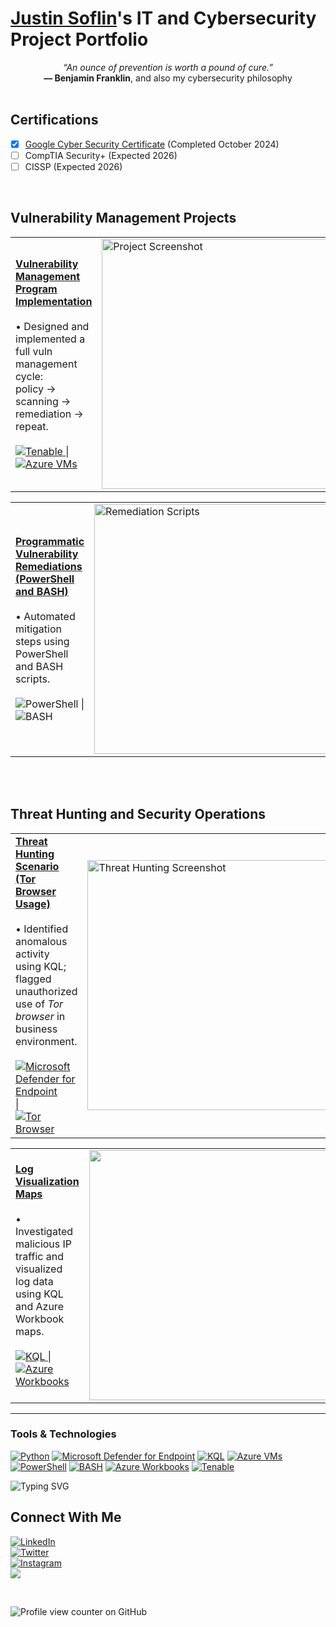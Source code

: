# <a href="https://www.linkedin.com/in/justin-soflin/">Justin Soflin</a>'s IT and Cybersecurity Project Portfolio

<div align="center">
  <em>“An ounce of prevention is worth a pound of cure.”</em><br>
  <strong>— Benjamin Franklin</strong>, and also my cybersecurity philosophy
</div>

<br>

## Certifications

- [x] [Google Cyber Security Certificate](https://www.coursera.org/account/accomplishments/specialization/3QXOOZZU1CT2) (Completed October 2024)
- [ ] CompTIA Security+ (Expected 2026)
- [ ] CISSP (Expected 2026)
<br>


## Vulnerability Management Projects

<table>
  <tr>
    <td>
      <strong><a href="https://github.com/JustinSoflin/vulnerability-management-project">Vulnerability Management Program Implementation</a></strong><br><br>
      • Designed and implemented a full vuln management cycle: <br>
          policy → scanning → remediation → repeat.<br><br>
      <a href="https://github.com/JustinSoflin/vulnerability-management-project">
      <img src="https://img.shields.io/badge/Tenable-Enterprise%20Vulnerability%20Management-blue?logo=tenable" alt="Tenable" />
      </a>
 | 
      <a href="https://github.com/JustinSoflin/vulnerability-management-project">
      <img src="https://img.shields.io/badge/Azure%20VMs-Scan%20Engines%20%26%20Targets-0078D4?logo=microsoftazure&logoColor=white" alt="Azure VMs" />
      </a>
    </td>
    <td>
<a href="https://github.com/JustinSoflin/vulnerability-management-project">
  <img width="400" alt="Project Screenshot" src="https://github.com/user-attachments/assets/7e799c68-9d31-4193-b7e2-e99b8d741fa2" />
</a>
    </td>
  </tr>
</table>



<table>
  <tr>
    <td>
      <strong><a href="https://github.com/joshcybertest/programmatic-vulnerability-remediations">Programmatic Vulnerability Remediations (PowerShell and BASH)</a></strong><br><br>
      • Automated mitigation steps using PowerShell and BASH scripts.<br><Br>
      <img src="https://img.shields.io/badge/PowerShell-Remediation-blue?logo=powershell&logoColor=white" alt="PowerShell" />
       | 
      <img src="https://img.shields.io/badge/BASH-Scripting-black?logo=gnubash" alt="BASH" />
    </td>
    <td>
      <img src="https://github.com/user-attachments/assets/c7ebbf0e-a3a8-4464-8976-23f26ef70cdd" alt="Remediation Scripts" width="400" />
    </td>
  </tr>
</table>

<Br>
<br>

## Threat Hunting and Security Operations

<table>
  <tr>
    <td>
      <strong><a href="https://github.com/JustinSoflin/Threat-Hunting-Scenario-Tor-Browser-Usage-">Threat Hunting Scenario (Tor Browser Usage)</a></strong><br><br>
      • Identified anomalous activity using KQL; flagged unauthorized use of <em>Tor browser</em> in business environment.<br><Br>
     <a href="https://github.com/JustinSoflin/Threat-Hunting-Scenario-Tor-Browser-Usage-">
      <img src="https://img.shields.io/badge/EDR-Microsoft%20Defender%20for%20Endpoint-green?logo=microsoftdefender&logoColor=white" alt="Microsoft Defender for Endpoint" />
     </a>
       | 
     <a href="https://github.com/JustinSoflin/Threat-Hunting-Scenario-Tor-Browser-Usage-">
      <img src="https://img.shields.io/badge/Tor%20Browser-Anonymity-purple?logo=torproject&logoColor=white" alt="Tor Browser" />
     </a>
    </td>
    <td>
     <a href="https://github.com/JustinSoflin/Threat-Hunting-Scenario-Tor-Browser-Usage-">
      <img width="400" alt="Threat Hunting Screenshot" src="https://github.com/user-attachments/assets/e4f1b011-a4e1-4abd-8af4-645736945022">
     </a>
    </td>
  </tr>
</table>

<table>
  <tr>
    <td>
      <strong><a href="https://github.com/JustinSoflin/Log-Visualization-Maps">Log Visualization Maps</a></strong><br><br>
      • Investigated malicious IP traffic and visualized log data using KQL and Azure Workbook maps.<br><Br>
     <a href="https://github.com/JustinSoflin/Log-Visualization-Maps">
      <img src="https://img.shields.io/badge/KQL-Kusto%20Query%20Language-blueviolet" alt="KQL" />
     </a>
       | 
     <a href="https://github.com/JustinSoflin/Log-Visualization-Maps">
      <img src="https://img.shields.io/badge/Azure%20Workbooks-Log%20Visualization-0089D6?logo=microsoftazure&logoColor=white" alt="Azure Workbooks" />
     </a>
    </td>
    <td>
      <a href="https://github.com/JustinSoflin/Log-Visualization-Maps">
      <img src="https://github.com/user-attachments/assets/f0b4a51c-58de-443f-9f00-2603c284af62" width="400" />
      </a>
    </td>
  </tr>
</table>




<hr/>

### Tools & Technologies

<a href="https://www.linkedin.com/in/justin-soflin/">![Python](https://img.shields.io/badge/Python-Programming%20Language-3776AB?logo=python&logoColor=white)</a>
<a href="https://www.linkedin.com/in/justin-soflin/">![Microsoft Defender for Endpoint](https://img.shields.io/badge/MDE-Microsoft%20Defender%20for%20Endpoint-green?logo=microsoftdefender&logoColor=white)</a>
<a href="https://www.linkedin.com/in/justin-soflin/">![KQL](https://img.shields.io/badge/KQL-Kusto%20Query%20Language-blueviolet)</a>
<a href="https://www.linkedin.com/in/justin-soflin/">![Azure VMs](https://img.shields.io/badge/Azure%20VMs-Microsoft%20Azure-0078D4?logo=microsoftazure&logoColor=white)</a>
<a href="https://www.linkedin.com/in/justin-soflin/">![PowerShell](https://img.shields.io/badge/PowerShell-Scripting-blue?logo=powershell&logoColor=white)</a>
<a href="https://www.linkedin.com/in/justin-soflin/">![BASH](https://img.shields.io/badge/BASH-Scripting-black?logo=gnubash)</a>
<a href="https://www.linkedin.com/in/justin-soflin/">![Azure Workbooks](https://img.shields.io/badge/Azure%20Workbooks-Visualization-0089D6?logo=microsoftazure&logoColor=white)</a>
<a href="https://www.linkedin.com/in/justin-soflin/">![Tenable](https://img.shields.io/badge/Tenable-Enterprise%20Vulnerability%20Management-blue?logo=tenable)</a>




![Typing SVG](https://readme-typing-svg.herokuapp.com?font=Fira+Code&size=24&pause=500&speed=20&color=9370DB&center=true&vCenter=true&width=435&lines=Protecting+What's+Yours)


## Connect With Me

<p>
  <a href="https://linkedin.com/in/justinsoflin" target="_blank" rel="noopener noreferrer">
    <img src="https://img.shields.io/badge/LinkedIn-@justinsoflin-%230077B5?style=social&logo=linkedin" alt="LinkedIn" />
  </a>
  <br>
  
  <a href="https://twitter.com/justinsoflin" target="_blank" rel="noopener noreferrer">
    <img src="https://img.shields.io/badge/Twitter-@justinsoflin-%231DA1F2?style=social&logo=twitter" alt="Twitter" />
  </a>
  <br>

   <a href="https://instagram.com/justinsoflin">
  <img src="https://img.shields.io/badge/Instagram-@justinsoflin-%23E4405F?style=social&logo=instagram" alt="Instagram" />
</a> 
<br>

  <a href="mailto:youremail@example.com" target="_blank">
    <img src="https://img.shields.io/badge/Email-D14836?style=flat-square&logo=gmail&logoColor=white" />
  </a>

  
</p>

<br>

![Profile view counter on GitHub](https://komarev.com/ghpvc/?username=justinsoflin)
